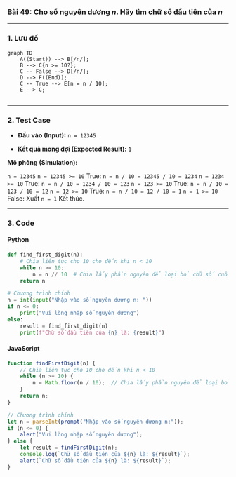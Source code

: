 ### Bài 49: Cho số nguyên dương $n$. Hãy tìm chữ số đầu tiên của $n$

---

### **1. Lưu đồ**

```mermaid
graph TD
    A((Start)) --> B[/n/];
    B --> C{n >= 10?};
    C -- False --> D[/n/];
    D --> F((End));
    C -- True --> E[n = n / 10];
    E --> C;
    
```

---

### **2. Test Case**

- **Đầu vào (Input):** `n = 12345`

- **Kết quả mong đợi (Expected Result):** `1`


**Mô phỏng (Simulation):**

`n = 12345`
`n = 12345 >= 10` True:
	`n = n / 10 = 12345 / 10 = 1234`
`n = 1234 >= 10` True:
	`n = n / 10 = 1234 / 10 = 123`
`n = 123 >= 10` True:
	`n = n / 10 = 123 / 10 = 12`
`n = 12 >= 10` True:
	`n = n / 10 = 12 / 10 = 1`
`n = 1 >= 10` False:
Xuất `n = 1`
Kết thúc.

---

### **3. Code**

#### **Python**

```python
def find_first_digit(n):
    # Chia liên tục cho 10 cho đến khi n < 10
    while n >= 10:
        n = n // 10  # Chia lấy phần nguyên để loại bỏ chữ số cuối
    return n

# Chương trình chính
n = int(input("Nhập vào số nguyên dương n: "))
if n <= 0:
    print("Vui lòng nhập số nguyên dương")
else:
    result = find_first_digit(n)
    print(f"Chữ số đầu tiên của {n} là: {result}")
```

#### **JavaScript**

```javascript
function findFirstDigit(n) {
    // Chia liên tục cho 10 cho đến khi n < 10
    while (n >= 10) {
        n = Math.floor(n / 10);  // Chia lấy phần nguyên để loại bỏ chữ số cuối
    }
    return n;
}

// Chương trình chính
let n = parseInt(prompt("Nhập vào số nguyên dương n:"));
if (n <= 0) {
    alert("Vui lòng nhập số nguyên dương");
} else {
    let result = findFirstDigit(n);
    console.log(`Chữ số đầu tiên của ${n} là: ${result}`);
    alert(`Chữ số đầu tiên của ${n} là: ${result}`);
}
```
